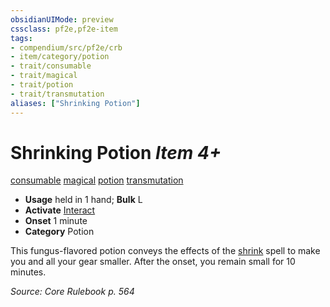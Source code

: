 ```yaml
---
obsidianUIMode: preview
cssclass: pf2e,pf2e-item
tags:
- compendium/src/pf2e/crb
- item/category/potion
- trait/consumable
- trait/magical
- trait/potion
- trait/transmutation
aliases: ["Shrinking Potion"]
---
```

# Shrinking Potion *Item 4+*  
[consumable](/rules/traits/consumable.md)  [magical](/rules/traits/magical.md)  [potion](/rules/traits/potion.md)  [transmutation](/rules/traits/transmutation.md)  

- **Usage** held in 1 hand; **Bulk** L
- **Activate** [Interact](/rules/actions/interact.md)
- **Onset** 1 minute
- **Category** Potion

This fungus-flavored potion conveys the effects of the [shrink](/compendium/spells/shrink.md) spell to make you and all your gear smaller. After the onset, you remain small for 10 minutes.

*Source: Core Rulebook p. 564*